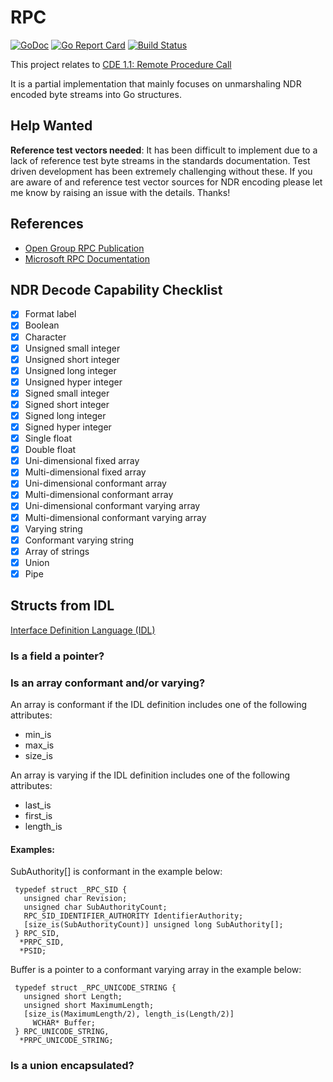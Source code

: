 # RPC
[![GoDoc](https://godoc.org/github.com/jcmturner/rpc?status.svg)](https://godoc.org/github.com/jcmturner/rpc) [![Go Report Card](https://goreportcard.com/badge/github.com/jcmturner/rpc)](https://goreportcard.com/report/github.com/jcmturner/rpc) [![Build Status](https://travis-ci.org/jcmturner/rpc.svg?branch=master)](https://travis-ci.org/jcmturner/rpc)

This project relates to [CDE 1.1: Remote Procedure Call](http://pubs.opengroup.org/onlinepubs/9629399/)

It is a partial implementation that mainly focuses on unmarshaling NDR encoded byte streams into Go structures.

## Help Wanted
**Reference test vectors needed**: It has been difficult to implement due to a lack of reference test byte streams in the 
standards documentation. Test driven development has been extremely challenging without these.
If you are aware of and reference test vector sources for NDR encoding please let me know by raising an issue with the details. Thanks!

## References
* [Open Group RPC Publication](http://pubs.opengroup.org/onlinepubs/9629399/)
* [Microsoft RPC Documentation](https://docs.microsoft.com/en-us/windows/desktop/Rpc/rpc-start-page)

## NDR Decode Capability Checklist
- [x] Format label
- [x] Boolean
- [x] Character
- [x] Unsigned small integer
- [x] Unsigned short integer
- [x] Unsigned long integer
- [x] Unsigned hyper integer
- [x] Signed small integer
- [x] Signed short integer
- [x] Signed long integer
- [x] Signed hyper integer
- [x] Single float
- [x] Double float
- [x] Uni-dimensional fixed array
- [x] Multi-dimensional fixed array
- [x] Uni-dimensional conformant array
- [x] Multi-dimensional conformant array
- [x] Uni-dimensional conformant varying array
- [x] Multi-dimensional conformant varying array
- [x] Varying string
- [x] Conformant varying string
- [x] Array of strings
- [x] Union
- [x] Pipe

## Structs from IDL
[Interface Definition Language (IDL)](http://pubs.opengroup.org/onlinepubs/9629399/chap4.htm)

### Is a field a pointer?

### Is an array conformant and/or varying?
An array is conformant if the IDL definition includes one of the following attributes:
* min_is
* max_is
* size_is

An array is varying if the IDL definition includes one of the following attributes: 
* last_is
* first_is 
* length_is

#### Examples:
SubAuthority[] is conformant in the example below:
```
 typedef struct _RPC_SID {
   unsigned char Revision;
   unsigned char SubAuthorityCount;
   RPC_SID_IDENTIFIER_AUTHORITY IdentifierAuthority;
   [size_is(SubAuthorityCount)] unsigned long SubAuthority[];
 } RPC_SID,
  *PRPC_SID,
  *PSID;
```

Buffer is a pointer to a conformant varying array in the example below:
```
 typedef struct _RPC_UNICODE_STRING {
   unsigned short Length;
   unsigned short MaximumLength;
   [size_is(MaximumLength/2), length_is(Length/2)] 
     WCHAR* Buffer;
 } RPC_UNICODE_STRING,
  *PRPC_UNICODE_STRING;
```

### Is a union encapsulated?